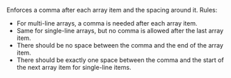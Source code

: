 Enforces a comma after each array item and the spacing around it.
Rules:
- For multi-line arrays, a comma is needed after each array item. 
- Same for single-line arrays, but no comma is allowed after the last array item. 
- There should be no space between the comma and the end of the array item. 
- There should be exactly one space between the comma and the start of the
  next array item for single-line items.